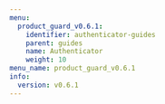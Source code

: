 ```yaml
---
menu:
  product_guard_v0.6.1:
    identifier: authenticator-guides
    parent: guides
    name: Authenticator
    weight: 10
menu_name: product_guard_v0.6.1
info:
  version: v0.6.1
---
```


